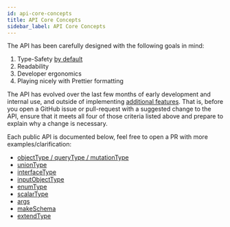 ```yaml
---
id: api-core-concepts
title: API Core Concepts
sidebar_label: API Core Concepts
---
```


The API has been carefully designed with the following goals in mind:

1. Type-Safety [by default](type-generation.md)
1. Readability
1. Developer ergonomics
1. Playing nicely with Prettier formatting

The API has evolved over the last few months of early development and internal use, and outside of implementing [additional features](future-features.md). That is, before you open a GitHub issue or pull-request with a suggested change to the API, ensure that it meets all four of those criteria listed above and prepare to explain why a change is necessary.

Each public API is documented below, feel free to open a PR with more examples/clarification:

- [objectType / queryType / mutationType](api-objectType.md)
- [unionType](api-unionType.md)
- [interfaceType](api-interfaceType.md)
- [inputObjectType](api-inputObjectType.md)
- [enumType](api-enumType.md)
- [scalarType](api-scalarType.md)
- [args](api-args.md)
- [makeSchema](api-makeSchema.md)
- [extendType](api-extendType.md)
